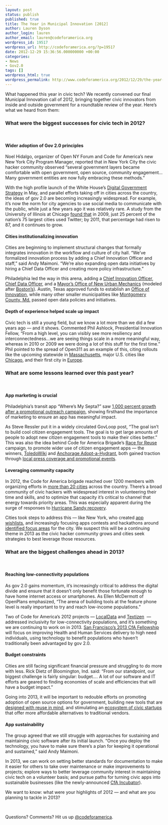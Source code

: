 ```yaml
---
layout: post
status: publish
published: true
title: The Year in Municipal Innovation [2012]
author: Lauren Dyson
author_login: lauren
author_email: lauren@codeforamerica.org
wordpress_id: 19517
wordpress_url: http://codeforamerica.org/?p=19517
date: 2012-12-29 15:36:56.000000000 +00:00
categories:
- News
- Gov2.0
tags: []
wordpress_html: true
wordpress_permalink: http://www.codeforamerica.org/2012/12/29/the-year-in-municipal-innovation-2012/
---
```


<p>What happened this year in civic tech? We recently convened our final Municipal Innovation call of 2012, bringing together civic innovators from inside and outside government for a roundtable review of the year. Here’s what we heard from them:</p>
<h3>What were the biggest successes for civic tech in 2012?</h3>
<p> </p>
<h4>Wider adoption of Gov 2.0 principles</h4>
<p>Noel Hidalgo, organizer of Open NY Forum and Code for America’s new New York City Program Manager, reported that in New York City the civic hacker community observed “several government layers became comfortable with open government, open source, community engagement… Many government entities are now fully embracing these methods.”</p>
<p>With the high profile launch of the White House’s <a href="http://www.whitehouse.gov/blog/2012/05/23/roadmap-digital-government">Digital Government Strategy</a> in May, and parallel efforts taking off in cities across the country, the ideas of gov 2.0 are becoming increasingly widespread. For example, it’s now the norm for city agencies to use social media to communicate with the public, while just a few years ago it was relatively rare. A study from the University of Illinois at Chicago <a href="http://www.govtech.com/e-government/2012-Year-in-Review-Social-Media.html">found that</a> in 2009, just 25 percent of the nation’s 75 largest cities used Twitter; by 2011, that percentage had risen to 87, and it continues to grow.</p>
<h4>Cities institutionalizing innovation</h4>
<p>Cities are beginning to implement structural changes that formally integrates innovation in the workflow and culture of city hall. “We’ve formalized innovation process by adding a Chief Innovation Officer and staff,” said Andy Maimoni. “We’re also expanding open data initiatives by hiring a Chief Data Officer and creating more policy infrastructure.”</p>
<p>Philadelphia led the way in this arena, adding a <a href="http://technicallyphilly.com/2011/08/11/adel-ebeid-meet-the-new-cto-of-the-city-of-philadelphia">Chief Innovation Officer</a>, <a href="http://www.govtech.com/pcio/Philadelphia-Gets-a-Chief-Data-Officer.html">Chief Data Officer</a>, and a <a href="http://www.govtech.com/e-government/Philadelphia-Launches-Office-of-New-Urban-Mechanics.html">Mayor’s Office of New Urban Mechanics</a> (modeled after <a href="http://www.newurbanmechanics.org/">Boston’s</a>). Austin, Texas approved funds to establish an <a href="http://codeforamerica.org/2012/09/17/austin-launches-innovation-office/">Office of Innovation</a>, while many other smaller municipalities like <a href="http://codeforamerica.org/2012/12/17/the-montgomery-county-open-data-act-of-2012/">Montgomery County, Md.</a> passed open data policies and initiatives.</p>
<h4>Depth of experience helped scale up impact</h4>
<p>Civic tech is still a young field, but we know a lot more than we did a few years ago — and it shows. Commented Phil Ashlock, Presidential Innovation Fellow, “From a high level, you can visibly see more resiliency and interconnectedness…we are seeing things scale in a more meaningful way, whereas in 2010 or 2009 we were doing a lot of this stuff for the first time.” Phil pointed to the spread of Open311 as an example of this, citing rollouts like the upcoming statewide in <a href="http://www.govtech.com/transportation/Bostons-Reporting-App-Expands-Statewide.html">Massachusetts</a>, major U.S. cities like <a href="http://www.cityofchicago.org/city/en/depts/mayor/press_room/press_releases/2012/september_2012/mayor_emanuel_launchesnewonlineopen311systemtoimprovegovernmenta.html">Chicago</a>, and their first city in <a href="http://lists.open311.org/groups/discuss/messages/topic/3uetUNUk2HGQlaPeCuvqac">Europe</a>.</p>
<h3>What are some lessons learned over this past year?</h3>
<p> </p>
<h4>App marketing is crucial</h4>
<p>Philadelphia’s transit app “Where’s My Septa?” saw <a href="http://technicallyphilly.com/2012/11/21/septa-regional-rail-app-code-for-america-outreach">1,000 percent growth after a promotional outreach campaign</a>, showing firsthand the importance of marketing to ensure an app has meaningful impact.</p>
<p>As Steve Ressler put it in a widely circulated GovLoop post, “The goal isn’t to build cool citizen engagement tools. The goal is to get large amounts of people to adopt new citizen engagement tools to make their cities better.” This was also the idea behind Code for America Brigade’s <a href="http://codeforamerica.org/2012/10/03/race-for-reuse/">Race for Reuse</a> campaign, to promote wider use of citizen engagement apps — the winners, <a href="http://toledowiki.net/">ToledoWiki</a> and <a href="http://ak-adopt-a-hydrant.herokuapp.com/">Anchorage Adopt-a-Hydrant</a>, both gained traction through <a href="http://codeforamerica.org/2012/12/13/announcing-winners-of-the-race-for-reuse/">local press coverage and promotional events</a>.</p>
<h4>Leveraging community capacity</h4>
<p>In 2012, the Code for America brigade reached over 1200 members with organizing efforts in <a href="http://brigade.codeforamerica.org/pages/connect">more than 20 cities</a> across the country. There’s a broad community of civic hackers with widespread interest in volunteering their time and skills, and to optimize that capacity it’s critical to channel that energy towards priority areas. This was especially apparent during the surge of responses to <a href="https://docs.google.com/a/codeforamerica.org/spreadsheet/viewform?formkey=dHRJZk9uSmFycld2TW5tbDNfaFpneEE6MQ">Hurricane Sandy recovery</a>.</p>
<p>Cities took steps to address this — like New York, who created <a href="http://engagingcities.com/article/nycs-app-wishlist-sustainable-solutions">app wishlists</a>, and increasingly focusing apps contests and hackathons around <a href="http://www.nyc.gov/html/digital/html/opengov/reinventgreen.shtml">identified focus areas</a> for the city. We suspect this will be a continuing theme in 2013 as the civic hacker community grows and cities seek strategies to best leverage those resources.</p>
<h3>What are the biggest challenges ahead in 2013?</h3>
<p> </p>
<h4>Reaching low-connectivity populations</h4>
<p>As gov 2.0 gains momentum, it’s increasingly critical to address the digital divide and ensure that it doesn’t only benefit those fortunate enough to have home internet access or smartphones. As Ellen McDermott of OpenPlans emphasized, “The arena of building tools at the feature phone level is really important to try and reach low-income populations.”</p>
<p>Two of Code for America’s 2012 projects — <a href="http://localdata.com/">LocalData</a> and <a href="http://www.textizen.com/">Textizen</a>  — addressed inclusivity for low-connectivity populations, and it’s something we are continuing to work on in 2013. <a href="http://codeforamerica.org/2013-partners/san-francisco/">San Francisco’s 2013 CfA Fellowship</a> will focus on improving Health and Human Services delivery to high need individuals, using technology to benefit populations who haven’t traditionally been advantaged by gov 2.0.</p>
<h4>Budget constraints</h4>
<p>Cities are still facing significant financial pressure and struggling to do more with less. Rick Dietz of Bloomington, Ind. said: “From our standpoint, our biggest challenge is fairly singular: budget…. A lot of our software and IT efforts are geared to finding economies of scale and efficiencies that will have a budget impact.”</p>
<p>Going into 2013, it will be important to redouble efforts on promoting adoption of open source options for government, building new tools that are <a href="http://codeforamerica.org/2012/08/17/reusable-civic-technology-urban-legend-or-urban-reality/">designed with reuse in mind</a>, and stimulating an <a href="http://www.huffingtonpost.com/stephen-hardy/rise-of-the-civic-startup_b_2046970.html">ecosystem of civic startups</a> that offer more affordable alternatives to traditional vendors.</p>
<h4>App sustainability</h4>
<p>The group agreed that we still struggle with approaches for sustaining and maintaining civic software after its initial launch. “Once you deploy the technology, you have to make sure there’s a plan for keeping it operational and sustained,” said Andy Maimoni.</p>
<p>In 2013, we can work on setting better standards for documentation to make it easier for others to take over maintenance or make improvements to projects; explore ways to better leverage community interest in maintaining civic tech on a volunteer basis; and pursue paths for turning civic apps into sustainable businesses (like the newly-announced <a href="http://codeforamerica.org/2012/12/19/incubating-civic-startups/">CfA Incubator</a>).</p>
<p>We want to know: what were your highlights of 2012 — and what are you planning to tackle in 2013?</p>
<p> </p>
<p>Questions? Comments? Hit us up <a href="http://twitter.com/codeforamerica">@codeforamerica</a>.</p>
